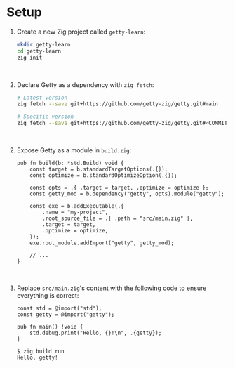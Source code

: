# Setup

1. Create a new Zig project called `getty-learn`:

    ```sh title="Shell session"
    mkdir getty-learn
    cd getty-learn
    zig init
    ```
&nbsp;

2. Declare Getty as a dependency with `zig fetch`:

    ```sh title="Shell session"
    # Latest version
    zig fetch --save git+https://github.com/getty-zig/getty.git#main

    # Specific version
    zig fetch --save git+https://github.com/getty-zig/getty.git#<COMMIT>
    ```
&nbsp;

2. Expose Getty as a module in `build.zig`:

    ```zig title="<code>build.zig</code>" hl_lines="5-6 14"
    pub fn build(b: *std.Build) void {
        const target = b.standardTargetOptions(.{});
        const optimize = b.standardOptimizeOption(.{});

        const opts = .{ .target = target, .optimize = optimize };
        const getty_mod = b.dependency("getty", opts).module("getty");

        const exe = b.addExecutable(.{
            .name = "my-project",
            .root_source_file = .{ .path = "src/main.zig" },
            .target = target,
            .optimize = optimize,
        });
        exe.root_module.addImport("getty", getty_mod);

        // ...
    }
    ```
&nbsp;

3. Replace `src/main.zig`'s content with the following code to ensure everything is correct:

    ```zig title="<code>src/main.zig</code>"
    const std = @import("std");
    const getty = @import("getty");

    pub fn main() !void {
        std.debug.print("Hello, {}!\n", .{getty});
    }
    ```

    ```console title="Shell session"
    $ zig build run
    Hello, getty!
    ```
